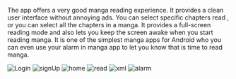 The app offers a very good manga reading experience. It provides a clean user interface without annoying ads.
You can select specific chapters read , or you can select all the chapters in a manga. 
It provides a full-screen reading mode and also lets you keep the screen awake when you start reading manga.
It is one of the simplest manga apps for Android who you can even use your alarm in manga app to let you know
that is time to read manga.


![Login](https://user-images.githubusercontent.com/44701013/88697129-6acb3c80-d104-11ea-86ab-6cb1fdd2173f.png)
![signUp](https://user-images.githubusercontent.com/44701013/88697142-6c950000-d104-11ea-84e0-784ad16d7a49.png)
![home](https://user-images.githubusercontent.com/44701013/88697147-6e5ec380-d104-11ea-93fc-28ff7e9a277b.png)
![read](https://user-images.githubusercontent.com/44701013/88697151-70288700-d104-11ea-853e-edc32c56e902.png)
![xml](https://user-images.githubusercontent.com/44701013/88697157-728ae100-d104-11ea-9aa3-ab205b356d2d.png)
![alarm](https://user-images.githubusercontent.com/44701013/88697158-7454a480-d104-11ea-9c20-9b32596c7314.png)

